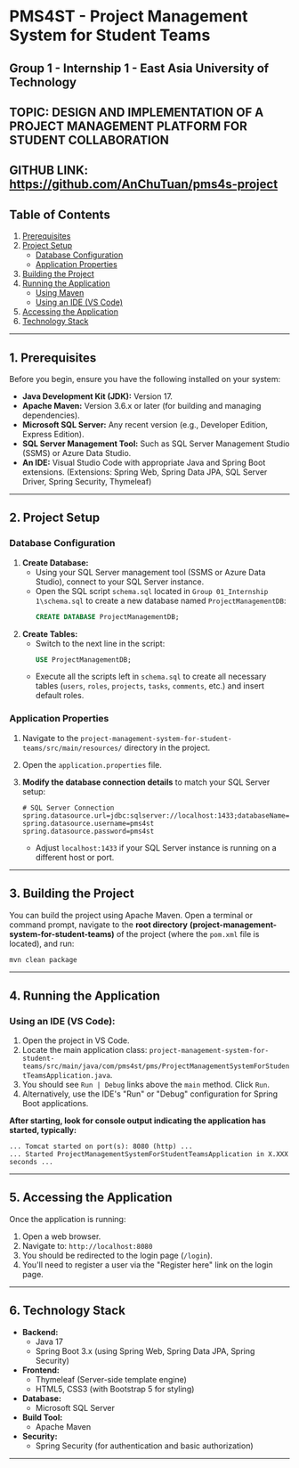 # PMS4ST - Project Management System for Student Teams

## Group 1 - Internship 1 - East Asia University of Technology
## TOPIC: DESIGN AND IMPLEMENTATION OF A PROJECT MANAGEMENT PLATFORM FOR STUDENT COLLABORATION
## GITHUB LINK: https://github.com/AnChuTuan/pms4s-project

## Table of Contents
1.  [Prerequisites](#prerequisites)
2.  [Project Setup](#project-setup)
    *   [Database Configuration](#database-configuration)
    *   [Application Properties](#application-properties)
3.  [Building the Project](#building-the-project)
4.  [Running the Application](#running-the-application)
    *   [Using Maven](#using-maven)
    *   [Using an IDE (VS Code)](#using-an-ide-vs-code)
5.  [Accessing the Application](#accessing-the-application)
6.  [Technology Stack](#technology-stack)

---

## 1. Prerequisites

Before you begin, ensure you have the following installed on your system:

*   **Java Development Kit (JDK):** Version 17.
*   **Apache Maven:** Version 3.6.x or later (for building and managing dependencies).
*   **Microsoft SQL Server:** Any recent version (e.g., Developer Edition, Express Edition).
*   **SQL Server Management Tool:** Such as SQL Server Management Studio (SSMS) or Azure Data Studio.
*   **An IDE:** Visual Studio Code with appropriate Java and Spring Boot extensions.
(Extensions: Spring Web, Spring Data JPA, SQL Server Driver, Spring Security, Thymeleaf)

---

## 2. Project Setup

### Database Configuration

1.  **Create Database:**
    *   Using your SQL Server management tool (SSMS or Azure Data Studio), connect to your SQL Server instance.
    *   Open the SQL script `schema.sql` located in `Group 01_Internship 1\schema.sql` to create a new database named `ProjectManagementDB`:
        ```sql
        CREATE DATABASE ProjectManagementDB;
        ```
2.  **Create Tables:**
    *   Switch to the next line in the script:
        ```sql
        USE ProjectManagementDB;
        ```
    *   Execute all the scripts left in `schema.sql` to create all necessary tables (`users`, `roles`, `projects`, `tasks`, `comments`, etc.) and insert default roles.

### Application Properties

1.  Navigate to the `project-management-system-for-student-teams/src/main/resources/` directory in the project.
2.  Open the `application.properties` file.
3.  **Modify the database connection details** to match your SQL Server setup:

    ```properties
    # SQL Server Connection
    spring.datasource.url=jdbc:sqlserver://localhost:1433;databaseName=ProjectManagementDB;encrypt=true;trustServerCertificate=true;
    spring.datasource.username=pms4st
    spring.datasource.password=pms4st
    ```
    *   Adjust `localhost:1433` if your SQL Server instance is running on a different host or port.

---

## 3. Building the Project

You can build the project using Apache Maven. Open a terminal or command prompt, navigate to the **root directory** __(project-management-system-for-student-teams)__ of the project (where the `pom.xml` file is located), and run:

```bash
mvn clean package
```
---

## 4. Running the Application

### Using an IDE (VS Code):

1.  Open the project in VS Code.
2.  Locate the main application class: `project-management-system-for-student-teams/src/main/java/com/pms4st/pms/ProjectManagementSystemForStudentTeamsApplication.java`.
3.  You should see `Run | Debug` links above the `main` method. Click `Run`.
4.  Alternatively, use the IDE's "Run" or "Debug" configuration for Spring Boot applications.

**After starting, look for console output indicating the application has started, typically:**
```
... Tomcat started on port(s): 8080 (http) ...
... Started ProjectManagementSystemForStudentTeamsApplication in X.XXX seconds ...
```

---

## 5. Accessing the Application

Once the application is running:

1.  Open a web browser.
2.  Navigate to: `http://localhost:8080`
3.  You should be redirected to the login page (`/login`).
4.  You'll need to register a user via the "Register here" link on the login page.

---

## 6. Technology Stack

*   **Backend:**
    *   Java 17
    *   Spring Boot 3.x (using Spring Web, Spring Data JPA, Spring Security)
*   **Frontend:**
    *   Thymeleaf (Server-side template engine)
    *   HTML5, CSS3 (with Bootstrap 5 for styling)
*   **Database:**
    *   Microsoft SQL Server
*   **Build Tool:**
    *   Apache Maven
*   **Security:**
    *   Spring Security (for authentication and basic authorization)

---
